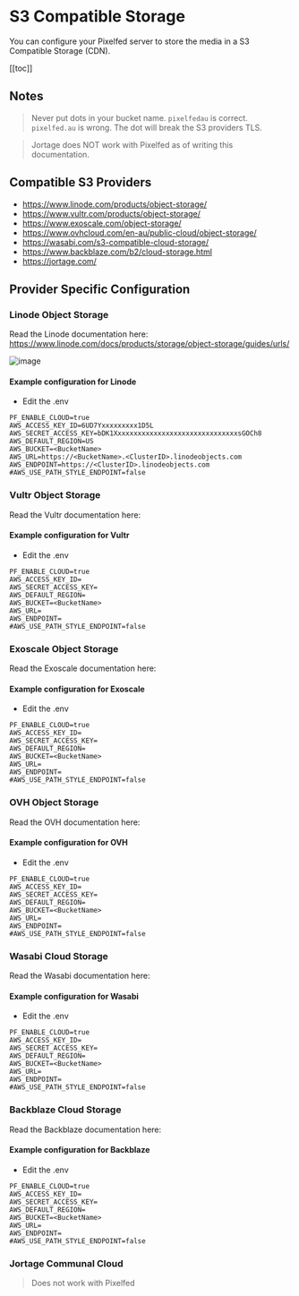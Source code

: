 # S3 Compatible Storage 

You can configure your Pixelfed server to store the media in a S3 Compatible Storage (CDN).

[[toc]]

## Notes
> Never put dots in your bucket name. `pixelfedau` is correct. `pixelfed.au` is wrong. The dot will break the S3 providers TLS.

> Jortage does NOT work with Pixelfed as of writing this documentation.

## Compatible S3 Providers

* https://www.linode.com/products/object-storage/
* https://www.vultr.com/products/object-storage/
* https://www.exoscale.com/object-storage/
* https://www.ovhcloud.com/en-au/public-cloud/object-storage/
* https://wasabi.com/s3-compatible-cloud-storage/
* https://www.backblaze.com/b2/cloud-storage.html
* https://jortage.com/

## Provider Specific Configuration

### Linode Object Storage
Read the Linode documentation here: https://www.linode.com/docs/products/storage/object-storage/guides/urls/

![image](https://user-images.githubusercontent.com/17537000/172040619-e4df59e7-bc3e-4aaf-adb4-9e1595d76be4.png)

#### Example configuration for Linode
* Edit the .env
```
PF_ENABLE_CLOUD=true
AWS_ACCESS_KEY_ID=6UD7Yxxxxxxxxx1D5L
AWS_SECRET_ACCESS_KEY=bDK1XxxxxxxxxxxxxxxxxxxxxxxxxxxxxxxsGOCh8
AWS_DEFAULT_REGION=US
AWS_BUCKET=<BucketName>
AWS_URL=https://<BucketName>.<ClusterID>.linodeobjects.com
AWS_ENDPOINT=https://<ClusterID>.linodeobjects.com
#AWS_USE_PATH_STYLE_ENDPOINT=false
```


### Vultr Object Storage
Read the Vultr documentation here: 

#### Example configuration for Vultr
* Edit the .env
```
PF_ENABLE_CLOUD=true
AWS_ACCESS_KEY_ID=
AWS_SECRET_ACCESS_KEY=
AWS_DEFAULT_REGION=
AWS_BUCKET=<BucketName>
AWS_URL=
AWS_ENDPOINT=
#AWS_USE_PATH_STYLE_ENDPOINT=false
```


### Exoscale Object Storage
Read the Exoscale documentation here: 

#### Example configuration for Exoscale
* Edit the .env
```
PF_ENABLE_CLOUD=true
AWS_ACCESS_KEY_ID=
AWS_SECRET_ACCESS_KEY=
AWS_DEFAULT_REGION=
AWS_BUCKET=<BucketName>
AWS_URL=
AWS_ENDPOINT=
#AWS_USE_PATH_STYLE_ENDPOINT=false
```


### OVH Object Storage
Read the OVH documentation here: 

#### Example configuration for OVH
* Edit the .env
```
PF_ENABLE_CLOUD=true
AWS_ACCESS_KEY_ID=
AWS_SECRET_ACCESS_KEY=
AWS_DEFAULT_REGION=
AWS_BUCKET=<BucketName>
AWS_URL=
AWS_ENDPOINT=
#AWS_USE_PATH_STYLE_ENDPOINT=false
```

### Wasabi Cloud Storage
Read the Wasabi documentation here: 

#### Example configuration for Wasabi
* Edit the .env
```
PF_ENABLE_CLOUD=true
AWS_ACCESS_KEY_ID=
AWS_SECRET_ACCESS_KEY=
AWS_DEFAULT_REGION=
AWS_BUCKET=<BucketName>
AWS_URL=
AWS_ENDPOINT=
#AWS_USE_PATH_STYLE_ENDPOINT=false
```

### Backblaze Cloud Storage
Read the Backblaze documentation here: 

#### Example configuration for Backblaze
* Edit the .env
```
PF_ENABLE_CLOUD=true
AWS_ACCESS_KEY_ID=
AWS_SECRET_ACCESS_KEY=
AWS_DEFAULT_REGION=
AWS_BUCKET=<BucketName>
AWS_URL=
AWS_ENDPOINT=
#AWS_USE_PATH_STYLE_ENDPOINT=false
```

### Jortage Communal Cloud
> Does not work with Pixelfed
